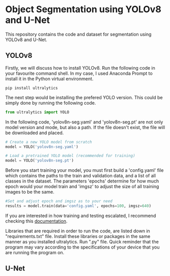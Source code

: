 # Object Segmentation using YOLOv8 and U-Net

This repository contains the code and dataset for segmentation using YOLOv8 and U-Net.

## YOLOv8

Firstly, we will discuss how to install YOLOv8. Run the following code in your favourite command shell. In my case, I used Anaconda Prompt to install it in the Python virtual environment. 

```shell
pip install ultralytics
```

The next step would be installing the prefered YOLO version. This could be simply done by running the following code.

```py
from ultralytics import YOLO
```

In the following code, 'yolov8n-seg.yaml' and 'yolov8n-seg.pt' are not only model version and mode, but also a path. If the file doesn't exist, the file will be downloaded and placed. 

```py
# Create a new YOLO model from scratch
model = YOLO('yolov8n-seg.yaml')

# Load a pretrained YOLO model (recommended for training)
model = YOLO('yolov8n-seg.pt')
```

Before you start training your model, you must first build a 'config.yaml' file which contains the paths to the train and validation data, and a list of all classes in the dataset. The parameters 'epochs' determine for how much epoch would your model train and 'imgsz' to adjust the size of all training images to be the same.

```py
#Set and adjust epoch and imgsz as to your need
results = model.train(data='config.yaml', epochs=100, imgsz=640)
```

If you are interested in how training and testing escalated, I recommend checking this [documentation](https://obj-seg-doc-e3wipu72g6lsyt3rvkxp2g.streamlit.app/).

Libraries that are required in order to run the code, are listed down in "requirements.txt" file. Install these libraries or packages in the same manner as you installed ultralytics. Run ".py" file. Quick reminder that the program may vary according to the specifications of your device that you are running the program on. 

## U-Net

